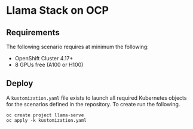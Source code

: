 # Llama Stack on OCP

## Requirements
The following scenario requires at minimum the following:

* OpenShift Cluster 4.17+
* 8 GPUs free (A100 or H100)

## Deploy
A `kustomization.yaml` file exists to launch all required Kubernetes objects for the scenarios defined in the repository. To create run the following.

```
oc create project llama-serve
oc apply -k kustomization.yaml
```